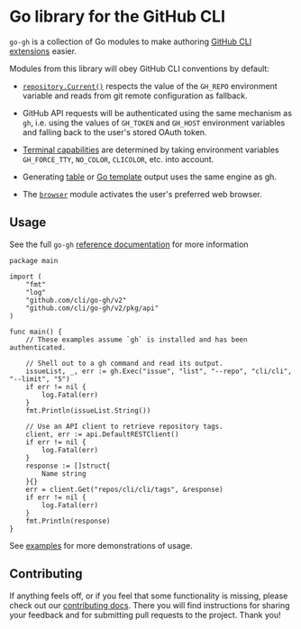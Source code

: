 # Go library for the GitHub CLI

`go-gh` is a collection of Go modules to make authoring [GitHub CLI extensions][extensions] easier.

Modules from this library will obey GitHub CLI conventions by default:

- [`repository.Current()`](https://pkg.go.dev/github.com/cli/go-gh/v2/pkg/repository#current) respects the value of the `GH_REPO` environment variable and reads from git remote configuration as fallback.

- GitHub API requests will be authenticated using the same mechanism as `gh`, i.e. using the values of `GH_TOKEN` and `GH_HOST` environment variables and falling back to the user's stored OAuth token.

- [Terminal capabilities](https://pkg.go.dev/github.com/cli/go-gh/v2/pkg/term) are determined by taking environment variables `GH_FORCE_TTY`, `NO_COLOR`, `CLICOLOR`, etc. into account.

- Generating [table](https://pkg.go.dev/github.com/cli/go-gh/v2/pkg/tableprinter) or [Go template](https://pkg.go.dev/github.com/cli/go-gh/pkg/template) output uses the same engine as gh.

- The [`browser`](https://pkg.go.dev/github.com/cli/go-gh/v2/pkg/browser) module activates the user's preferred web browser.

## Usage

See the full `go-gh`  [reference documentation](https://pkg.go.dev/github.com/cli/go-gh/v2) for more information

```golang
package main

import (
	"fmt"
	"log"
	"github.com/cli/go-gh/v2"
	"github.com/cli/go-gh/v2/pkg/api"
)

func main() {
	// These examples assume `gh` is installed and has been authenticated.

	// Shell out to a gh command and read its output.
	issueList, _, err := gh.Exec("issue", "list", "--repo", "cli/cli", "--limit", "5")
	if err != nil {
		log.Fatal(err)
	}
	fmt.Println(issueList.String())

	// Use an API client to retrieve repository tags.
	client, err := api.DefaultRESTClient()
	if err != nil {
		log.Fatal(err)
	}
	response := []struct{
		Name string
	}{}
	err = client.Get("repos/cli/cli/tags", &response)
	if err != nil {
		log.Fatal(err)
	}
	fmt.Println(response)
}
```

See [examples][] for more demonstrations of usage.

## Contributing

If anything feels off, or if you feel that some functionality is missing, please check out our [contributing docs][contributing]. There you will find instructions for sharing your feedback and for submitting pull requests to the project. Thank you!

[extensions]: https://docs.github.com/en/github-cli/github-cli/creating-github-cli-extensions
[examples]: ./example_gh_test.go
[contributing]: ./.github/CONTRIBUTING.md
